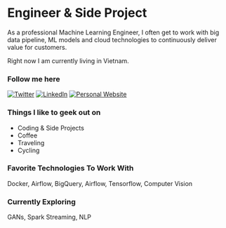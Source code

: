 # Engineer & Side Project 

As a professional Machine Learning Engineer, I often get to work with big data pipeline, ML models and cloud technologies to continuously deliver value for customers. 

Right now I am currently living in Vietnam.

### Follow me here
<a href="https://twitter.com/intent/follow?screen_name=sudohainguyen&tw_p=followbutton" target="_blank"><img alt="Twitter" src="https://img.shields.io/badge/twitter-%231DA1F2.svg?&style=for-the-badge&logo=twitter&logoColor=white" /></a>
<a href="https://www.linkedin.com/in/sudohainguyen" target="_blank"><img alt="LinkedIn" src="https://img.shields.io/badge/linkedin-%230077B5.svg?&style=for-the-badge&logo=linkedin&logoColor=white" /></a>
<a href="https://sudohainguyen.github.io/" target="_blank"><img alt="Personal Website" src="https://img.shields.io/badge/Personal%20Website-%2312100E.svg?&style=for-the-badge&logoColor=white" /></a>

### Things I like to geek out on
 - Coding & Side Projects
 - Coffee
 - Traveling
 - Cycling

### Favorite Technologies To Work With
Docker, Airflow, BigQuery, Airflow, Tensorflow, Computer Vision

### Currently Exploring
GANs, Spark Streaming, NLP
